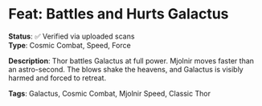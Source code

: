 # Feat: Battles and Hurts Galactus

**Status**: ✅ Verified via uploaded scans  
**Type**: Cosmic Combat, Speed, Force

**Description**:
Thor battles Galactus at full power. Mjolnir moves faster than an astro-second. The blows shake the heavens, and Galactus is visibly harmed and forced to retreat.

**Tags**: Galactus, Cosmic Combat, Mjolnir Speed, Classic Thor
